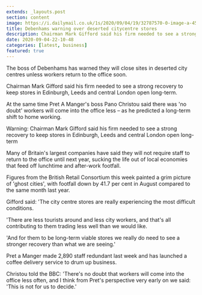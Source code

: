 ```yaml
---
extends: _layouts.post
section: content
image: https://i.dailymail.co.uk/1s/2020/09/04/19/32787570-0-image-a-45_1599244400389.jpg 
title: Debenhams warning over deserted citycentre stores 
description: Chairman Mark Gifford said his firm needed to see a strong recovery to keep stores in Edinburgh, Leeds and central London open long-term. 
date: 2020-09-04-22-10-48 
categories: [latest, business] 
featured: true 
--- 
```

The boss of Debenhams has warned they will close sites in deserted city centres unless workers return to the office soon. 

Chairman Mark Gifford said his firm needed to see a strong recovery to keep stores in Edinburgh, Leeds and central London open long-term. 

At the same time Pret A Manger's boss Pano Christou said there was 'no doubt' workers will come into the office less – as he predicted a long-term shift to home working. 

Warning: Chairman Mark Gifford said his firm needed to see a strong recovery to keep stores in Edinburgh, Leeds and central London open long-term

Many of Britain's largest companies have said they will not require staff to return to the office until next year, sucking the life out of local economies that feed off lunchtime and after-work footfall. 

Figures from the British Retail Consortium this week painted a grim picture of 'ghost cities', with footfall down by 41.7 per cent in August compared to the same month last year. 

Gifford said: 'The city centre stores are really experiencing the most difficult conditions.

'There are less tourists around and less city workers, and that's all contributing to them trading less well than we would like. 

'And for them to be long-term viable stores we really do need to see a stronger recovery than what we are seeing.' 

Pret a Manger made 2,890 staff redundant last week and has launched a coffee delivery service to drum up business. 

Christou told the BBC: 'There's no doubt that workers will come into the office less often, and I think from Pret's perspective very early on we said: 'This is not for us to decide.'

